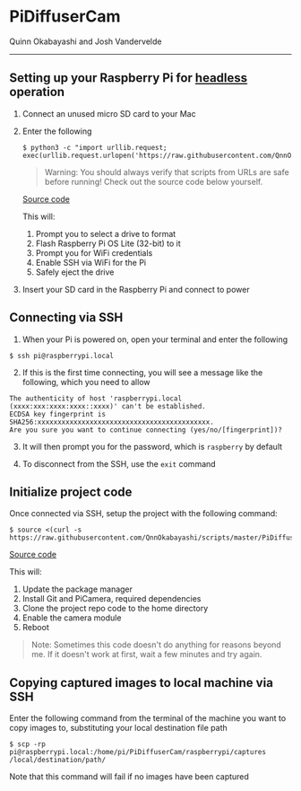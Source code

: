 # PiDiffuserCam

Quinn Okabayashi and Josh Vandervelde

___
## Setting up your Raspberry Pi for [headless](https://en.wikipedia.org/wiki/Headless_computer) operation
1. Connect an unused micro SD card to your Mac

2. Enter the following
    ```
    $ python3 -c "import urllib.request; exec(urllib.request.urlopen('https://raw.githubusercontent.com/QnnOkabayashi/scripts/master/RaspberryPi/setup_headless.py').read())"
    ```
    > Warning: You should always verify that scripts from URLs are safe before running! Check out the source code below yourself.

    [Source code](https://github.com/QnnOkabayashi/scripts/blob/master/RaspberryPi/setup_headless.py)

    This will:
    1. Prompt you to select a drive to format
    2. Flash Raspberry Pi OS Lite (32-bit) to it
    3. Prompt you for WiFi credentials
    4. Enable SSH via WiFi for the Pi
    5. Safely eject the drive


3. Insert your SD card in the Raspberry Pi and connect to power

## Connecting via SSH
1. When your Pi is powered on, open your terminal and enter the following
```
$ ssh pi@raspberrypi.local
```

2. If this is the first time connecting, you will see a message like the following, which you need to allow
```
The authenticity of host 'raspberrypi.local (xxxx:xxx:xxxx:xxxx::xxxx)' can't be established.
ECDSA key fingerprint is SHA256:xxxxxxxxxxxxxxxxxxxxxxxxxxxxxxxxxxxxxxxxxxx.
Are you sure you want to continue connecting (yes/no/[fingerprint])?
```

3. It will then prompt you for the password, which is `raspberry` by default

4. To disconnect from the SSH, use the `exit` command

## Initialize project code
Once connected via SSH, setup the project with the following command:
```
$ source <(curl -s https://raw.githubusercontent.com/QnnOkabayashi/scripts/master/PiDiffuserCam/setup.sh)
```
[Source code](https://github.com/QnnOkabayashi/scripts/blob/master/PiDiffuserCam/setup.sh)

This will:
1. Update the package manager
2. Install Git and PiCamera, required dependencies
3. Clone the project repo code to the home directory
4. Enable the camera module
5. Reboot
> Note: Sometimes this code doesn't do anything for reasons beyond me. If it doesn't work at first, wait a few minutes and try again.

## Copying captured images to local machine via SSH
Enter the following command from the terminal of the machine you want to copy images to, substituting your local destination file path
```
$ scp -rp pi@raspberrypi.local:/home/pi/PiDiffuserCam/raspberrypi/captures /local/destination/path/
```
Note that this command will fail if no images have been captured
